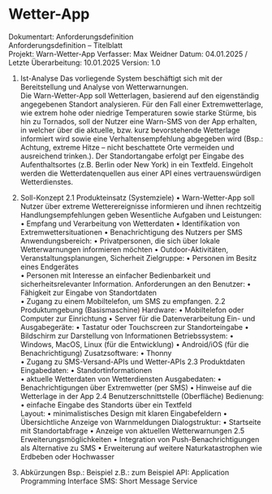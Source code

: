 # Wetter-App

Dokumentart: Anforderungsdefinition  
Anforderungsdefinition – Titelblatt  
Projekt: Warn-Wetter-App 
Verfasser: Max Weidner 
Datum: 04.01.2025 / Letzte Überarbeitung: 10.01.2025 
Version: 1.0 

1. Ist-Analyse 
Das vorliegende System beschäftigt sich mit der Bereitstellung und Analyse von Wetterwarnungen.  
Die Warn-Wetter-App soll Wetterlagen, basierend auf den eigenständig angegebenen Standort analysieren. Für den Fall einer 
Extremwetterlage, wie extrem hohe oder niedrige Temperaturen sowie starke Stürme, bis hin zu Tornados, soll der Nutzer eine 
Warn-SMS von der App erhalten, in welcher über die aktuelle, bzw. kurz bevorstehende Wetterlage informiert wird sowie eine 
Verhaltensempfehlung abgegeben wird (Bsp.: Achtung, extreme Hitze – nicht beschattete Orte vermeiden und ausreichend 
trinken.). Der Standortangabe erfolgt per Eingabe des Aufenthaltsortes (z.B. Berlin oder New York) in ein Textfeld. Eingeholt 
werden die Wetterdatenquellen aus einer API eines vertrauenswürdigen Wetterdienstes.

2. Soll-Konzept 
2.1 Produkteinsatz (Systemziele) 
• Warn-Wetter-App soll Nutzer über extreme Wetterereignisse informieren und ihnen rechtzeitig 
Handlungsempfehlungen geben 
Wesentliche Aufgaben und Leistungen: 
• Empfang und Verarbeitung von Wetterdaten 
• Identifikation von Extremwettersituationen 
• Benachrichtigung des Nutzers per SMS 
Anwendungsbereich: 
• Privatpersonen, die sich über lokale Wetterwarnungen informieren möchten 
• Outdoor-Aktivitäten, Veranstaltungsplanungen, Sicherheit 
Zielgruppe: 
• Personen im Besitz eines Endgerätes  
• Personen mit Interesse an einfacher Bedienbarkeit und sicherheitsrelevanter Information. 
Anforderungen an den Benutzer: 
• Fähigkeit zur Eingabe von Standortdaten  
• Zugang zu einem Mobiltelefon, um SMS zu empfangen. 
2.2 Produktumgebung (Basismaschine) 
Hardware: 
• Mobiltelefon oder Computer zur Einrichtung 
• Server für die Datenverarbeitung 
Ein- und Ausgabegeräte: 
• Tastatur oder Touchscreen zur Standorteingabe 
• Bildschirm zur Darstellung von Informationen 
Betriebssystem: 
• Windows, MacOS, Linux (für die Entwicklung) 
• Android/iOS (für die Benachrichtigung) 
Zusatzsoftware: 
• Thonny  
• Zugang zu SMS-Versand-APIs und Wetter-APIs 
2.3 Produktdaten 
Eingabedaten: 
• Standortinformationen  
• aktuelle Wetterdaten von Wetterdiensten 
Ausgabedaten: 
• Benachrichtigungen über Extremwetter (per SMS) 
• Hinweise auf die Wetterlage in der App 
2.4 Benutzerschnittstelle (Oberfläche) 
Bedienung: 
• einfache Eingabe des Standorts über ein Textfeld  
Layout: 
• minimalistisches Design mit klaren Eingabefeldern 
• Übersichtliche Anzeige von Warnmeldungen 
Dialogstruktur: 
• Startseite mit Standortabfrage 
• Anzeige von aktuellen Wetterwarnungen 
2.5 Erweiterungsmöglichkeiten 
• Integration von Push-Benachrichtigungen als Alternative zu SMS 
• Erweiterung auf weitere Naturkatastrophen wie Erdbeben oder Hochwasser

3. Abkürzungen 
Bsp.: Beispiel 
z.B.: zum Beispiel
API: Application Programming Interface 
SMS: Short Message Service 

